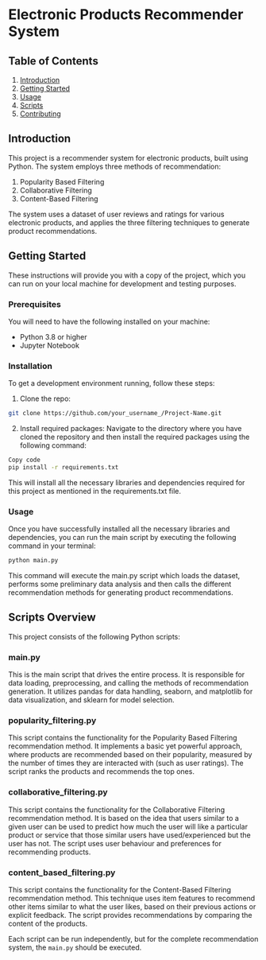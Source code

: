 # Electronic Products Recommender System

## Table of Contents

1. [Introduction](#introduction)
2. [Getting Started](#getting-started)
3. [Usage](#usage)
4. [Scripts](#scripts)
5. [Contributing](#contributing)

## Introduction

This project is a recommender system for electronic products, built using Python. The system employs three methods of recommendation:

1. Popularity Based Filtering
2. Collaborative Filtering
3. Content-Based Filtering

The system uses a dataset of user reviews and ratings for various electronic products, and applies the three filtering techniques to generate product recommendations.

## Getting Started

These instructions will provide you with a copy of the project, which you can run on your local machine for development and testing purposes.

### Prerequisites

You will need to have the following installed on your machine:

- Python 3.8 or higher
- Jupyter Notebook

### Installation

To get a development environment running, follow these steps:

1. Clone the repo:

```bash
git clone https://github.com/your_username_/Project-Name.git
```

2. Install required packages:
Navigate to the directory where you have cloned the repository and then install the required packages using the following command:
```bash
Copy code
pip install -r requirements.txt
```
This will install all the necessary libraries and dependencies required for this project as mentioned in the requirements.txt file.

### Usage

Once you have successfully installed all the necessary libraries and dependencies, you can run the main script by executing the following command in your terminal:
```bash
python main.py
```
This command will execute the main.py script which loads the dataset, performs some preliminary data analysis and then calls the different recommendation methods for generating product recommendations.

## Scripts Overview

This project consists of the following Python scripts:

### main.py

This is the main script that drives the entire process. It is responsible for data loading, preprocessing, and calling the methods of recommendation generation. It utilizes pandas for data handling, seaborn, and matplotlib for data visualization, and sklearn for model selection.

### popularity_filtering.py

This script contains the functionality for the Popularity Based Filtering recommendation method. It implements a basic yet powerful approach, where products are recommended based on their popularity, measured by the number of times they are interacted with (such as user ratings). The script ranks the products and recommends the top ones.

### collaborative_filtering.py

This script contains the functionality for the Collaborative Filtering recommendation method. It is based on the idea that users similar to a given user can be used to predict how much the user will like a particular product or service that those similar users have used/experienced but the user has not. The script uses user behaviour and preferences for recommending products.

### content_based_filtering.py

This script contains the functionality for the Content-Based Filtering recommendation method. This technique uses item features to recommend other items similar to what the user likes, based on their previous actions or explicit feedback. The script provides recommendations by comparing the content of the products.

Each script can be run independently, but for the complete recommendation system, the `main.py` should be executed.

